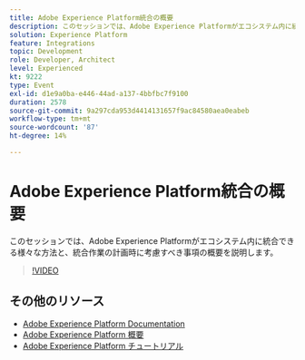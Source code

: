 ```yaml
---
title: Adobe Experience Platform統合の概要
description: このセッションでは、Adobe Experience Platformがエコシステム内に統合できる様々な方法と、統合作業の計画時に考慮すべき事項の概要を説明します。
solution: Experience Platform
feature: Integrations
topic: Development
role: Developer, Architect
level: Experienced
kt: 9222
type: Event
exl-id: d1e9a0ba-e446-44ad-a137-4bbfbc7f9100
duration: 2578
source-git-commit: 9a297cda953d4414131657f9ac84580aea0eabeb
workflow-type: tm+mt
source-wordcount: '87'
ht-degree: 14%

---
```


# Adobe Experience Platform統合の概要

このセッションでは、Adobe Experience Platformがエコシステム内に統合できる様々な方法と、統合作業の計画時に考慮すべき事項の概要を説明します。


>[!VIDEO](https://video.tv.adobe.com/v/337715/?quality=12&learn=on&hidetitle=true)

## その他のリソース

- [Adobe Experience Platform Documentation](https://experienceleague.adobe.com/docs/experience-platform.html?lang=ja)
- [Adobe Experience Platform 概要](https://experienceleague.adobe.com/docs/experience-platform/landing/home.html?lang=ja)
- [Adobe Experience Platform チュートリアル](https://experienceleague.adobe.com/docs/platform-learn/tutorials/overview.html?lang=ja)
